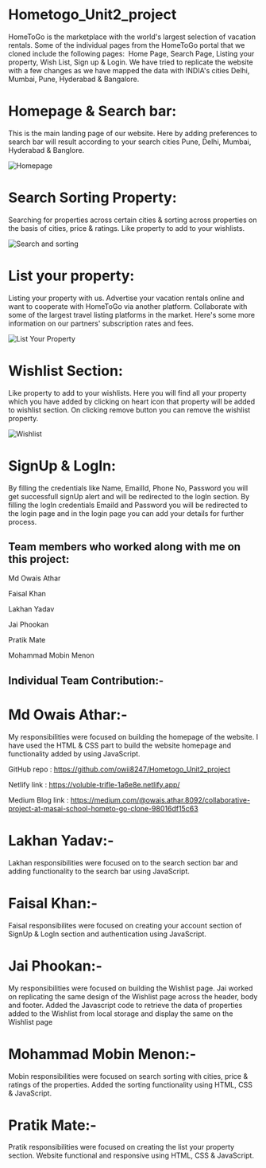 # Hometogo_Unit2_project 

HomeToGo is the marketplace with the world's largest selection of vacation rentals. Some of the individual pages from the HomeToGo portal that we cloned include the following pages: 
Home Page, Search Page, Listing your property, Wish List, Sign up & Login.
We have tried to replicate the website with a few changes as we have mapped the data with INDIA's cities Delhi, Mumbai, Pune, Hyderabad & Bangalore.

# Homepage & Search bar:
This is the main landing page of our website. Here by adding preferences to search bar will result according to your search cities Pune, Delhi, Mumbai, Hyderabad & Banglore.

![Homepage](https://user-images.githubusercontent.com/100846987/191037935-6d59cd87-8b31-4a85-b3cb-2ef190a50811.PNG)

# Search Sorting Property:
Searching for properties across certain cities & sorting across properties on the basis of cities, price & ratings.
Like property to add to your wishlists.

![Search and sorting](https://user-images.githubusercontent.com/100846987/191037992-34e642b5-fd29-44ec-bf88-6ae04b9a0b38.PNG)

# List your property:
Listing your property with us.
Advertise your vacation rentals online and want to cooperate with HomeToGo via another platform.
Collaborate with some of the largest travel listing platforms in the market. Here's some more information on our partners' subscription rates and fees.

![List Your Property](https://user-images.githubusercontent.com/100846987/191038052-b9efe60e-5a78-4124-ad50-ae2f8805a7c1.PNG)

# Wishlist Section:
Like property to add to your wishlists.
Here you will find all your property which you have added by clicking on heart icon that property will be added to wishlist section.
On clicking remove button you can remove the wishlist property.

![Wishlist](https://user-images.githubusercontent.com/100846987/191038467-0561d1e1-9183-44d6-977e-a85e3f6af3c8.PNG)

# SignUp & LogIn:
By filling the credentials like Name, EmailId, Phone No, Password you will get successfull signUp alert and will be redirected to the logIn section.
By filling the logIn credentials EmaiId and Password you will be redirected to the login page and in the login page you can add your details for further process.

## Team members who worked along with me on this project:
Md Owais Athar

Faisal Khan

Lakhan Yadav

Jai Phookan

Pratik Mate

Mohammad Mobin Menon

## Individual Team Contribution:-

# Md Owais Athar:-
My responsibilities were focused on building the homepage of the website.
I have used the HTML & CSS part to build the website homepage and functionality added by using JavaScript.

GitHub repo : https://github.com/owii8247/Hometogo_Unit2_project                    

Netlify link : https://voluble-trifle-1a6e8e.netlify.app/                           

Medium Blog link : https://medium.com/@owais.athar.8092/collaborative-project-at-masai-school-hometo-go-clone-98016df15c63

# Lakhan Yadav:-
Lakhan responsibilities were focused on to the search section bar and adding functionality to the search bar using JavaScript.

# Faisal Khan:-
Faisal responsibilites were focused on creating your account section of SignUp & LogIn section and authentication using JavaScript. 

# Jai Phookan:-
My responsibilities were focused on building the Wishlist page.
Jai worked on replicating the same design of the Wishlist page across the header, body and footer.
Added the Javascript code to retrieve the data of properties added to the Wishlist from local storage and display the same on the Wishlist page

# Mohammad Mobin Menon:-
Mobin responsibilities were focused on search sorting with cities, price & ratings of the properties.
Added the sorting functionality using HTML, CSS & JavaScript.

# Pratik Mate:-
Pratik responsibilities were focused on creating the list your property section.
Website functional and responsive using HTML, CSS & JavaScript.

